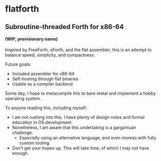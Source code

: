 # flatforth
## Subroutine-threaded Forth for x86-64
#### (WIP; provisionary name)

Inspired by FreeForth, eForth, and the flat assembler, this is an attempt to balance speed, simplicity, and compactness.

Future goals:
* Included assembler for x86-64
* Self-hosting through flat binaries
* Usable as a compiler backend

Some day, I hope to metacompile this to bare metal and implement a hobby operating system.

To anyone reading this, including myself:
* I am not rushing into this. I have plenty of design notes and formal education in OS development.
* Nonetheless, I am aware that this undertaking is a gargantuan challenge.
  * Especially using an alternative language, and even moreso with fully custom tooling.
* Don't get your hopes up. This will take time, of which I may not have enough.
